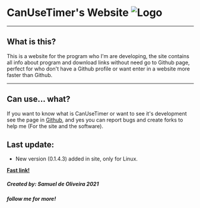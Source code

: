 # CanUseTimer's Website ![Logo](https://raw.githubusercontent.com/Samuel-de-Oliveira/CanUseTimer/main/Images/CanUseTimerLogo.png) 

---
## What is this?
This is a website for the program who I'm are
developing, the site contains all info about
program and download links without need go to
Github page, perfect for who don't have a Github
profile or want enter in a website more faster
than Github.

---
## Can use... what?
If you want to know what is CanUseTimer or want
to see it's development see the page in [Github](https://github.com/Samuel-de-Oliveira/CanUseTimer),
and yes you can report bugs and create forks to
help me (For the site and the software).

## Last update:

- New version (0.1.4.3) added in site, only for Linux.

[**Fast link!**](https://samuel-de-oliveira.github.io/CanUseTimer-Web/)

##### Created by: *Samuel de Oliveira 2021*
##### follow me for more!
